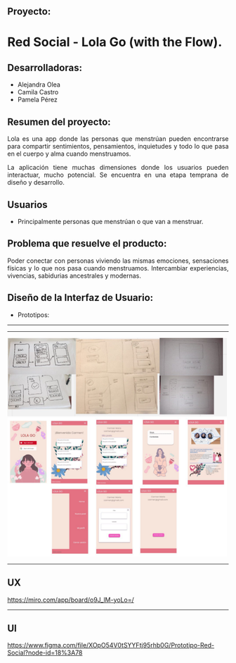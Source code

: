 <div style="text-align: justify">

## Proyecto:
# Red Social - Lola Go (with the Flow).

## Desarrolladoras:
* Alejandra Olea
* Camila Castro
* Pamela Pérez

## Resumen del proyecto:

 Lola es una app donde las personas que menstrúan pueden encontrarse para compartir sentimientos, pensamientos, inquietudes y todo lo que pasa en el cuerpo y alma cuando menstruamos. 

La aplicación tiene muchas dimensiones donde los usuarios pueden interactuar, mucho potencial. Se encuentra en una etapa temprana de diseño y desarrollo.



## Usuarios 

* Principalmente personas que menstrúan o que van a menstruar.

## Problema que resuelve el producto:

Poder conectar con personas viviendo las mismas emociones, sensaciones físicas y lo que nos pasa cuando menstruamos. Intercambiar experiencias, vivencias, sabidurias ancestrales y modernas.  

## Diseño de la Interfaz de Usuario:

* Prototipos:
<hr>
<hr>
<img src="src/images/low-fi.jpeg" alt="paper-image" width="500"/>
<img src="src/images/hi-fi2.jpeg" alt="paper-image" width="500"/>




*****************************

## UX 
https://miro.com/app/board/o9J_lM-yoLo=/



*****************************

## UI
https://www.figma.com/file/XOpO54V0tSYYFtj95rhb0G/Prototipo-Red-Social?node-id=18%3A78

</div>















